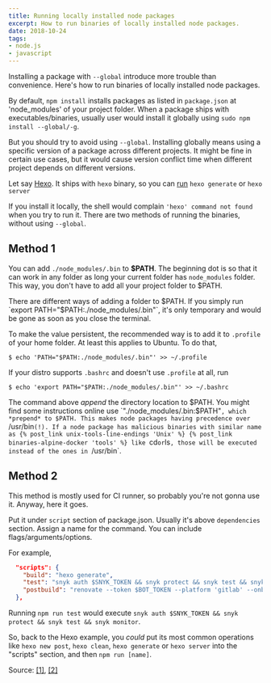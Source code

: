 ```yaml
---
title: Running locally installed node packages
excerpt: How to run binaries of locally installed node packages.
date: 2018-10-24
tags:
- node.js
- javascript
---
```


Installing a package with `--global` introduce more trouble than convenience. Here's how to run binaries of locally installed node packages.

By default, `npm install` installs packages as listed in `package.json` at 'node_modules' of your project folder. When a package ships with executables/binaries, usually user would install it globally using `sudo npm install --global/-g`.

But you should try to avoid using `--global`. Installing globally means using a specific version of a package across different projects. It might be fine in certain use cases, but it would cause version conflict time when different project depends on different versions.

Let say [Hexo](https://hexo.io). It ships with `hexo` binary, so you can [run](https://hexo.io/docs/) `hexo generate` or `hexo server`

If you install it locally, the shell would complain `'hexo' command not found` when you try to run it. There are two methods of running the binaries, without using `--global`.

## Method 1

You can add `./node_modules/.bin` to **$PATH**. The beginning dot is so that it can work in any folder as long your current folder has `node_modules` folder. This way, you don't have to add all your project folder to $PATH.

There are different ways of adding a folder to $PATH. If you simply run `export PATH="$PATH:./node_modules/.bin"`, it's only temporary and would be gone as soon as you close the terminal.

To make the value persistent, the recommended way is to add it to `.profile` of your home folder. At least this applies to Ubuntu. To do that,

```shell
$ echo 'PATH="$PATH:./node_modules/.bin"' >> ~/.profile
```

If your distro supports `.bashrc` and doesn't use `.profile` at all, run

```shell
$ echo 'export PATH="$PATH:./node_modules/.bin"' >> ~/.bashrc
```

The command above *append* the directory location to $PATH. You might find some instructions online use `"./node_modules/.bin:$PATH"`, which *prepend* to $PATH. This makes node packages having precedence over `/usr/bin`(!). If a node package has malicious binaries with similar name as {% post_link unix-tools-line-endings 'Unix' %} {% post_link binaries-alpine-docker 'tools' %} like `cd` or `ls`, those will be executed instead of the ones in `/usr/bin`.

## Method 2

This method is mostly used for CI runner, so probably you're not gonna use it. Anyway, here it goes.

Put it under `script` section of package.json. Usually it's above `dependencies` section. Assign a name for the command. You can include flags/arguments/options.

For example,

```json
  "scripts": {
    "build": "hexo generate",
    "test": "snyk auth $SNYK_TOKEN && snyk protect && snyk test && snyk monitor",
    "postbuild": "renovate --token $BOT_TOKEN --platform 'gitlab' --onboarding false --update-lock-files false --labels 'renovate' --recreate-closed true curben/blog"
  },
```

Running `npm run test` would execute `snyk auth $SNYK_TOKEN && snyk protect && snyk test && snyk monitor`.

So, back to the Hexo example, you *could* put its most common operations like `hexo new post`, `hexo clean`, `hexo generate` or `hexo server` into the "scripts" section, and then `npm run [name]`.

Source: [[1]](https://firstdoit.com/no-need-for-globals-using-npm-dependencies-in-npm-scripts-3dfb478908?gi=850cae7e854e), [[2]](http://2ality.com/2016/01/locally-installed-npm-executables.html)

